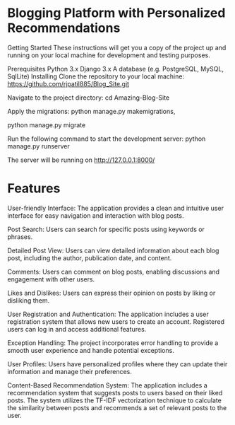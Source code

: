 # Blogging Platform with Personalized Recommendations

Getting Started
These instructions will get you a copy of the project up and running on your local machine for development and testing purposes.

Prerequisites
Python 3.x
Django 3.x
A database (e.g. PostgreSQL, MySQL, SqlLite)
Installing
Clone the repository to your local machine:
https://github.com/rjpatil885/Blog_Site.git

Navigate to the project directory:
cd Amazing-Blog-Site

Apply the migrations:
python manage.py makemigrations,

python manage.py migrate

Run the following command to start the development server:
python manage.py runserver

The server will be running on http://127.0.0.1:8000/

# Features

User-friendly Interface: The application provides a clean and intuitive user interface for easy navigation and interaction with blog posts.

Post Search: Users can search for specific posts using keywords or phrases.

Detailed Post View: Users can view detailed information about each blog post, including the author, publication date, and content.

Comments: Users can comment on blog posts, enabling discussions and engagement with other users.

Likes and Dislikes: Users can express their opinion on posts by liking or disliking them.

User Registration and Authentication: The application includes a user registration system that allows new users to create an account. Registered users can log in and access additional features.

Exception Handling: The project incorporates error handling to provide a smooth user experience and handle potential exceptions.

User Profiles: Users have personalized profiles where they can update their information and manage their preferences.

Content-Based Recommendation System: The application includes a recommendation system that suggests posts to users based on their liked posts. The system utilizes the TF-IDF vectorization technique to calculate the similarity between posts and recommends a set of relevant posts to the user.
